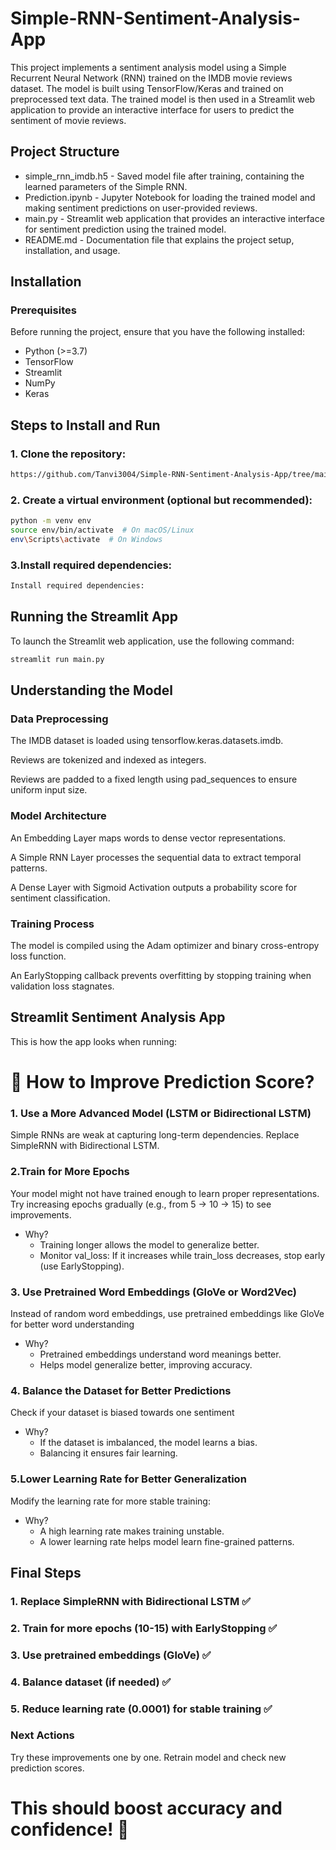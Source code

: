 # Simple-RNN-Sentiment-Analysis-App

This project implements a sentiment analysis model using a Simple Recurrent Neural Network (RNN) trained on the IMDB movie reviews dataset. The model is built using TensorFlow/Keras and trained on preprocessed text data. The trained model is then used in a Streamlit web application to provide an interactive interface for users to predict the sentiment of movie reviews.

## Project Structure
 - simple_rnn_imdb.h5 - Saved model file after training, containing the learned parameters of the Simple RNN.
 - Prediction.ipynb - Jupyter Notebook for loading the trained model and making sentiment predictions on user-provided reviews.
 - main.py - Streamlit web application that provides an interactive interface for sentiment prediction using the trained model.
 - README.md - Documentation file that explains the project setup, installation, and usage.

## Installation
### Prerequisites
Before running the project, ensure that you have the following installed:

 - Python (>=3.7)
 - TensorFlow
 - Streamlit
 - NumPy
 - Keras

## Steps to Install and Run
### 1. Clone the repository:
```bash
https://github.com/Tanvi3004/Simple-RNN-Sentiment-Analysis-App/tree/main
```
### 2. Create a virtual environment (optional but recommended):
``` bash
python -m venv env
source env/bin/activate  # On macOS/Linux
env\Scripts\activate  # On Windows
```
### 3.Install required dependencies:
```bash
Install required dependencies:
```
## Running the Streamlit App
To launch the Streamlit web application, use the following command:
```bash
streamlit run main.py
```

## Understanding the Model

### Data Preprocessing

The IMDB dataset is loaded using tensorflow.keras.datasets.imdb.

Reviews are tokenized and indexed as integers.

Reviews are padded to a fixed length using pad_sequences to ensure uniform input size.

### Model Architecture

An Embedding Layer maps words to dense vector representations.

A Simple RNN Layer processes the sequential data to extract temporal patterns.

A Dense Layer with Sigmoid Activation outputs a probability score for sentiment classification.

### Training Process

The model is compiled using the Adam optimizer and binary cross-entropy loss function.

An EarlyStopping callback prevents overfitting by stopping training when validation loss stagnates.

## Streamlit Sentiment Analysis App

This is how the app looks when running:

# 🚀 How to Improve Prediction Score?
### 1. Use a More Advanced Model (LSTM or Bidirectional LSTM)
Simple RNNs are weak at capturing long-term dependencies. Replace SimpleRNN with Bidirectional LSTM.
### 2.Train for More Epochs
Your model might not have trained enough to learn proper representations.
Try increasing epochs gradually (e.g., from 5 → 10 → 15) to see improvements.
- Why?
  - Training longer allows the model to generalize better.
  - Monitor val_loss: If it increases while train_loss decreases, stop early (use EarlyStopping).
### 3. Use Pretrained Word Embeddings (GloVe or Word2Vec)
Instead of random word embeddings, use pretrained embeddings like GloVe for better word understanding
- Why?
  - Pretrained embeddings understand word meanings better.
  - Helps model generalize better, improving accuracy.
 ### 4. Balance the Dataset for Better Predictions
Check if your dataset is biased towards one sentiment
- Why?
  - If the dataset is imbalanced, the model learns a bias.
  - Balancing it ensures fair learning.
### 5.Lower Learning Rate for Better Generalization
Modify the learning rate for more stable training:
- Why?
  - A high learning rate makes training unstable.
  - A lower learning rate helps model learn fine-grained patterns.
## Final Steps
### 1. Replace SimpleRNN with Bidirectional LSTM ✅
### 2. Train for more epochs (10-15) with EarlyStopping ✅
### 3. Use pretrained embeddings (GloVe) ✅
### 4. Balance dataset (if needed) ✅
### 5. Reduce learning rate (0.0001) for stable training ✅

### Next Actions
Try these improvements one by one.
Retrain model and check new prediction scores.
# This should boost accuracy and confidence! 🚀
